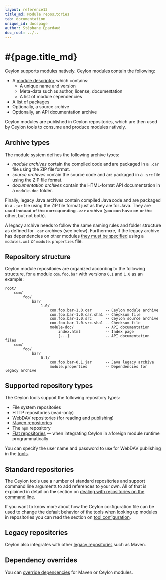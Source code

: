 ```yaml
---
layout: reference13
title_md: Module repositories
tab: documentation
unique_id: docspage
author: Stéphane Épardaud
doc_root: ../..
---
```


# #{page.title_md}

Ceylon supports modules natively. Ceylon modules contain the following:

- A [module descriptor](../structure/module), which contains:
  - A unique name and version
  - Meta-data such as author, license, documentation
  - A list of module dependencies
- A list of packages
- Optionally, a source archive
- Optionally, an API documentation archive

Ceylon modules are published in Ceylon repositories, which are then used
by Ceylon tools to consume and produce modules natively.

## Archive types

The module system defines the following archive types:

- *module archives* contain the compiled code and are packaged in a `.car` 
  file using the ZIP file format.
- *source archives* contain the source code and are packaged in a `.src` 
  file using the ZIP file format.
- *documentation archives* contain the HTML-format API documentation in a 
  `module-doc` folder.

Finally, legacy Java archives contain compiled Java code and are packaged 
in a `.jar` file using the ZIP file format just as they are for Java. They 
are used instead of the corresponding `.car` archive (you can have on or the 
other, but not both).

A legacy archive needs to follow the same naming rules and folder structure
as defined for `.car` archives (see below). Furthermore, if the legacy archive 
has dependencies on other modules [they must be specified][legacy modules] 
using a `modules.xml` or `module.properties` file.

[legacy modules]: ../structure/module#legacy_modules

## Repository structure

Ceylon module repositories are organized according to the following structure,
for a module `com.foo.bar` with versions `0.1` and `1.0` as an example:

<!-- lang: none -->
    root/
        com/
            foo/
                bar/
                    1.0/
                        com.foo.bar-1.0.car      -- Ceylon module archive
                        com.foo.bar-1.0.car.sha1 -- Checksum file
                        com.foo.bar-1.0.src      -- Ceylon source archive
                        com.foo.bar-1.0.src.sha1 -- Checksum file
                        module-doc/              -- API documentation 
                            index.html           -- Index page
                            [...]                -- API documentation files
        com/
            foo/
                bar/
                    0.1/
                        com.foo.bar-0.1.jar      -- Java legacy archive
                        module.properties        -- Dependencies for legacy archive

## Supported repository types

The Ceylon tools support the following repository types:

- File system repositories
- HTTP repositories (read-only)
- WebDAV repositories (for reading and publishing)
- [Maven repositories](maven) 
- The `npm` repository
- [Flat repositories][] &mdash; when integrating Ceylon in a foreign module 
  runtime programmatically

You can specify the user name and password to use for WebDAV publishing in the 
[tools](../#tools).

[Flat repositories]: ../interoperability/ceylon-on-jvm#flat_repositories

## Standard repositories

The Ceylon tools use a number of standard repositories and support command line 
arguments to add references to your own. All of that is explained in detail on 
the section on [dealing with repositories on the command line](tools).

If you want to know more about how the Ceylon configuration file can be used to 
change the default behavior of the tools when looking up modules in repositories 
you can read the section on [tool configuration](../tool/config).

## Legacy repositories

Ceylon also integrates with other [legacy repositories](maven) such as Maven.

## Dependency overrides

You can [override dependencies](./overrides) for Maven or Ceylon modules.
